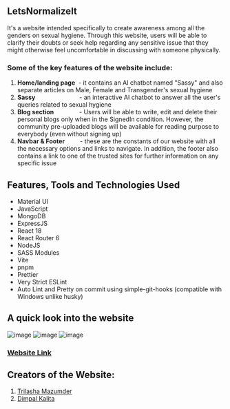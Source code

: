 ## LetsNormalizeIt
It's a website intended specifically to create awareness among all the genders on sexual hygiene. Through this website, users will be able to clarify their doubts or seek help regarding any sensitive issue that they might otherwise feel uncomfortable in discussing with someone physically. 

### Some of the key features of the website include:

1) **Home/landing page**&nbsp;  -  it contains an AI chatbot named "Sassy" and also separate articles on Male, Female and Transgender's sexual hygiene
2) **Sassy** &nbsp; &nbsp;&nbsp;  &nbsp; &nbsp; &nbsp; &nbsp; &nbsp;&nbsp; &nbsp;&nbsp;&nbsp;&nbsp;&nbsp;&nbsp;&nbsp;&nbsp;&nbsp;- an interactive AI chatbot to answer all the user's queries related to sexual hygiene
3) **Blog section** &nbsp;&nbsp;&nbsp;&nbsp; &nbsp;&nbsp;&nbsp;&nbsp;  &nbsp;&nbsp;&nbsp;   - Users will be able to write, edit and delete their personal blogs only when in the SignedIn condition. However, the community pre-uploaded blogs will be available for reading purpose to everybody (even without signing up)
4) **Navbar & Footer**  &nbsp;  &nbsp;  &nbsp; &nbsp; - these are the constants of our website with all the necessary options and links to navigate. In addition, the footer  also contains a link to one of the trusted sites for further information on any specific issue

## Features, Tools and Technologies Used
- Material UI
- JavaScript
- MongoDB
- ExpressJS
- React 18
- React Router 6
- NodeJS
- SASS Modules
- Vite
- pnpm
- Prettier
- Very Strict ESLint
- Auto Lint and Pretty on commit using simple-git-hooks (compatible with Windows unlike husky)

## A quick look into the website
  ![image](https://github.com/Trilasha/LetsNormalizeIt/assets/95575615/069bd63f-83c2-4fc5-9f35-9decd2003a86)
  ![image](https://github.com/Trilasha/LetsNormalizeIt/assets/95575615/e4c83c49-fa8c-4145-9db3-a418338d8747)
  ![image](https://github.com/Trilasha/LetsNormalizeIt/assets/95575615/07e722f7-444f-4255-a70c-3beaa222a8bf)

### [Website Link](https://letsnormalizeit.netlify.app/)

## Creators of the Website:
1) [Trilasha Mazumder](https://www.linkedin.com/in/trilasha-mazumder-51b234224)
2) [Dimpal Kalita](https://www.linkedin.com/in/dimpal-kalita-819121226)

